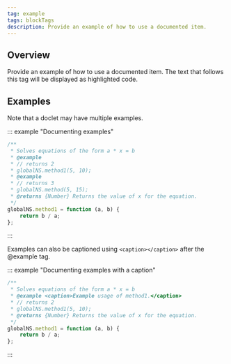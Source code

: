 ```yaml
---
tag: example
tags: blockTags
description: Provide an example of how to use a documented item.
---
```


## Overview

Provide an example of how to use a documented item. The text that follows this tag will be displayed
as highlighted code.


## Examples

Note that a doclet may have multiple examples.

::: example "Documenting examples"

```js
/**
 * Solves equations of the form a * x = b
 * @example
 * // returns 2
 * globalNS.method1(5, 10);
 * @example
 * // returns 3
 * globalNS.method(5, 15);
 * @returns {Number} Returns the value of x for the equation.
 */
globalNS.method1 = function (a, b) {
    return b / a;
};
```
:::

Examples can also be captioned using `<caption></caption>` after the @example tag.

::: example "Documenting examples with a caption"

```js
/**
 * Solves equations of the form a * x = b
 * @example <caption>Example usage of method1.</caption>
 * // returns 2
 * globalNS.method1(5, 10);
 * @returns {Number} Returns the value of x for the equation.
 */
globalNS.method1 = function (a, b) {
    return b / a;
};
```
:::
